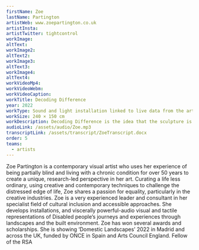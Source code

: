 ```yaml
---
firstName: Zoe
lastName: Partington
artistWeb: www.zoepartington.co.uk
artistInsta:
artistTwitter: tightcontrol
workImage:
altText:
workImage2:
altText2:
workImage3:
altText3:
workImage4:
altText4:
workVideoMp4:
workVideoWebm:
workVideoCaption:
workTitle: Decoding Difference
year: 2022
workType: Sound and light installation linked to live data from the artist’s blood glucose levels
workSize: 240 × 150 cm
workDescription: Decoding Difference is the idea that the sculpture is the artist herself. The emanating lights mirror Zoe’s changing blood glucose levels and the sound of her heartbeat. The lights reflect Zoe’s hidden impairment and sight loss but not as a victim to be pitied or as a sick person, but as a woman who emanates will power, life and humanity. Zoe believes if she is seen as possessing strength, rather than courage, then difference will be welcomed, not ignored. In that case, the idea of difference will not be equated with deficit, a societal construct that blocks disabled people’s ability to enact change.
audioLink: /assets/audio/Zoe.mp3
transcriptLink: /assets/transcript/ZoeTranscript.docx
order: 5
teams:
  - artists
---
```


Zoe Partington is a contemporary visual artist who uses her experience of being partially blind and living with a chronic condition for over 50 years to create a unique, research-led perspective in her art. Curating a life less ordinary, using creative and contemporary techniques to challenge the distressed edge of life, Zoe shares a passion for equality, particularly in the creative industries. Zoe is a very experienced leader and consultant in her specialist field of cultural inclusion and accessible approaches. She develops installations, and viscerally powerful-audio visual and tactile representations of Disabled people’s journeys and experiences through landscapes and the built environment. Zoe has won several awards and scholarships. She is showing ‘Domestic Landscapes’ 2022 in Madrid and across the UK, funded by ONCE in Spain and Arts Council England.
Fellow of the RSA
